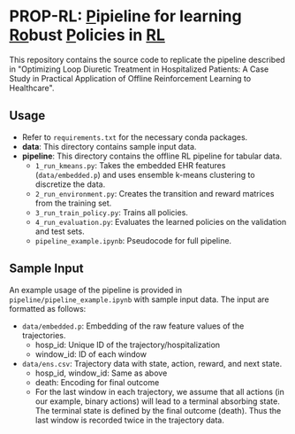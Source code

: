 # PROP-RL: <ins>P</ins>ipieline for learning <ins>Ro</ins>bust <ins>P</ins>olicies in <ins>RL</ins>
This repository contains the source code to replicate the pipeline described in "Optimizing Loop Diuretic Treatment in Hospitalized Patients: A Case Study in Practical Application of Offline Reinforcement Learning to Healthcare".

## Usage
- Refer to `requirements.txt` for the necessary conda packages.
- **data**: This directory contains sample input data.
- **pipeline**: This directory contains the offline RL pipeline for tabular data.
  - `1_run_kmeans.py`: Takes the embedded EHR features (`data/embedded.p`) and uses ensemble k-means clustering to discretize the data.
  - `2_run_environment.py`: Creates the transition and reward matrices from the training set.
  - `3_run_train_policy.py`: Trains all policies.
  - `4_run_evaluation.py`: Evaluates the learned policies on the validation and test sets.
  - `pipeline_example.ipynb`: Pseudocode for full pipeline. 

## Sample Input
An example usage of the pipeline is provided in `pipeline/pipeline_example.ipynb` with sample input data. The input are formatted as follows:
- `data/embedded.p`: Embedding of the raw feature values of the trajectories.
  - hosp_id: Unique ID of the trajectory/hospitalization
  - window_id: ID of each window
- `data/ens.csv`: Trajectory data with state, action, reward, and next state.
  - hosp_id, window_id: Same as above
  - death: Encoding for final outcome
  - For the last window in each trajectory, we assume that all actions (in our example, binary actions) will lead to a terminal absorbing state. The terminal state is defined by the final outcome (death). Thus the last window is recorded twice in the trajectory data. 
